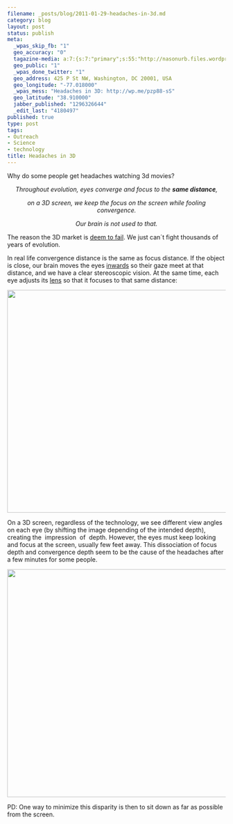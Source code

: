 ```yaml
--- 
filename: _posts/blog/2011-01-29-headaches-in-3d.md
category: blog
layout: post
status: publish
meta: 
  _wpas_skip_fb: "1"
  geo_accuracy: "0"
  tagazine-media: a:7:{s:7:"primary";s:55:"http://nasonurb.files.wordpress.com/2011/01/3d-0021.png";s:6:"images";a:3:{s:54:"http://nasonurb.files.wordpress.com/2011/01/3d-001.png";a:6:{s:8:"file_url";s:54:"http://nasonurb.files.wordpress.com/2011/01/3d-001.png";s:5:"width";s:3:"740";s:6:"height";s:3:"593";s:4:"type";s:5:"image";s:4:"area";s:6:"438820";s:9:"file_path";s:0:"";}s:55:"http://nasonurb.files.wordpress.com/2011/01/3d-0021.png";a:6:{s:8:"file_url";s:55:"http://nasonurb.files.wordpress.com/2011/01/3d-0021.png";s:5:"width";s:4:"1024";s:6:"height";s:3:"768";s:4:"type";s:5:"image";s:4:"area";s:6:"786432";s:9:"file_path";s:0:"";}s:55:"http://nasonurb.files.wordpress.com/2011/01/3d-0022.png";a:6:{s:8:"file_url";s:55:"http://nasonurb.files.wordpress.com/2011/01/3d-0022.png";s:5:"width";s:3:"734";s:6:"height";s:3:"601";s:4:"type";s:5:"image";s:4:"area";s:6:"441134";s:9:"file_path";s:0:"";}}s:6:"videos";a:0:{}s:11:"image_count";s:1:"3";s:6:"author";s:7:"4180497";s:7:"blog_id";s:7:"8438084";s:9:"mod_stamp";s:19:"2011-01-29 18:44:21";}
  geo_public: "1"
  _wpas_done_twitter: "1"
  geo_address: 425 P St NW, Washington, DC 20001, USA
  geo_longitude: "-77.018000"
  _wpas_mess: "Headaches in 3D: http://wp.me/pzp88-sS"
  geo_latitude: "38.910000"
  jabber_published: "1296326644"
  _edit_last: "4180497"
published: true
type: post
tags: 
- Outreach
- Science
- technology
title: Headaches in 3D
---
```

Why do some people get headaches watching 3d movies?
<p style="text-align:center;"><em>Throughout evolution, eyes converge and focus to the <strong>same distance</strong>, </em></p>
<p style="text-align:center;"><em>on a 3D screen, we keep the focus on the screen while fooling convergence. </em></p>
<p style="text-align:center;"><em>Our brain is not used to that.</em></p>
<!--more-->The reason the 3D market is <a href="http://blogs.suntimes.com/ebert/2011/01/post_4.html">deem to fail</a>. We just can´t fight thousands of years of evolution.

In real life convergence distance is the same as focus distance. If the object is close, our brain moves the eyes <a href="http://en.wikipedia.org/wiki/Vergence">inwards</a> so their gaze meet at that distance, and we have a clear stereoscopic vision. At the same time, each eye adjusts its <a href="http://en.wikipedia.org/wiki/Lens_(anatomy)">lens</a> so that it focuses to that same distance:

<a href="http://nasonurb.files.wordpress.com/2011/01/3d-001.png"><img class="aligncenter size-full wp-image-1791" title="3d.001" src="http://nasonurb.files.wordpress.com/2011/01/3d-001.png" alt="" width="640" height="512" /></a>

On a 3D screen, regardless of the technology, we see different view angles on each eye (by shifting the image depending of the intended depth), creating the  impression  of  depth. However, the eyes must keep looking and focus at the screen, usually few feet away. This dissociation of focus depth and convergence depth seem to be the cause of the headaches after a few minutes for some people.

<a href="http://nasonurb.files.wordpress.com/2011/01/3d-0021.png"></a><a href="http://nasonurb.files.wordpress.com/2011/01/3d-0022.png"><img class="aligncenter size-full wp-image-1794" title="3d.002" src="http://nasonurb.files.wordpress.com/2011/01/3d-0022.png" alt="" width="640" height="524" /></a>

PD: One way to minimize this disparity is then to sit down as far as possible from the screen.
